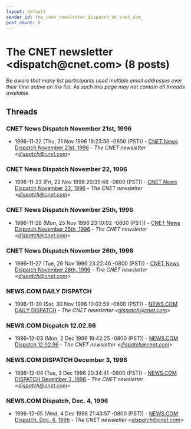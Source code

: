 ```yaml
---
layout: default
sender_id: the_cnet_newsletter_dispatch_at_cnet_com_
post_count: 8
---
```


# The CNET newsletter <dispatch<span>@</span>cnet.com> (8 posts)

_Be aware that many list participants used multiple email addresses over their time active on the list. As such this page may not contain all threads available._

## Threads

### CNET News Dispatch  November 21st, 1996
+ 1996-11-22 (Thu, 21 Nov 1996 19:23:56 -0800 (PST)) - [CNET News Dispatch  November 21st, 1996](/archive/1996/11/c5a13346954b144f2455116a75c5fce106408bae7de7a6f01250770593e3357a) - _The CNET newsletter \<dispatch@cnet.com\>_

### CNET News Dispatch  November 22, 1996
+ 1996-11-23 (Fri, 22 Nov 1996 20:39:46 -0800 (PST)) - [CNET News Dispatch  November 22, 1996](/archive/1996/11/8251bc394976c44a82bb536487a8e1977da86ddcd6e3299eb78c1f39554aef49) - _The CNET newsletter \<dispatch@cnet.com\>_

### CNET News Dispatch  November 25th, 1996
+ 1996-11-26 (Mon, 25 Nov 1996 23:10:02 -0800 (PST)) - [CNET News Dispatch  November 25th, 1996](/archive/1996/11/7bb87fb183ff563ab9b2c905c4a7340bc64ecf043e3c94e4c1f2bc75514515a8) - _The CNET newsletter \<dispatch@cnet.com\>_

### CNET News Dispatch  November 26th, 1996
+ 1996-11-27 (Tue, 26 Nov 1996 23:22:46 -0800 (PST)) - [CNET News Dispatch  November 26th, 1996](/archive/1996/11/454878053a0188bfbcb29091362889ec0d2b8784fa9233ed1bd489be812fdfca) - _The CNET newsletter \<dispatch@cnet.com\>_

### NEWS.COM DAILY DISPATCH
+ 1996-11-30 (Sat, 30 Nov 1996 10:02:59 -0800 (PST)) - [NEWS.COM DAILY DISPATCH](/archive/1996/11/5ae0a05bedfef777793601ed26163895c5ca31f4897a05c5431a5d7102275db1) - _The CNET newsletter \<dispatch@cnet.com\>_

### NEWS.COM Dispatch 12.02.96
+ 1996-12-03 (Mon, 2 Dec 1996 19:42:25 -0800 (PST)) - [NEWS.COM Dispatch 12.02.96](/archive/1996/12/38cfad55fbe729973befe4398e70f5b60c8917c74f88b4314ee69b05fd511752) - _The CNET newsletter \<dispatch@cnet.com\>_

### NEWS.COM DISPATCH December 3, 1996
+ 1996-12-04 (Tue, 3 Dec 1996 20:34:41 -0800 (PST)) - [NEWS.COM DISPATCH December 3, 1996](/archive/1996/12/6f6fc5b11114238c8f60107a4590502c3767f594fd4e012cad8ad524dc50a1a7) - _The CNET newsletter \<dispatch@cnet.com\>_

### NEWS.COM Dispatch, Dec. 4, 1996
+ 1996-12-05 (Wed, 4 Dec 1996 21:43:57 -0800 (PST)) - [NEWS.COM Dispatch, Dec. 4, 1996](/archive/1996/12/2c673cdacb5bd28ae775ea147343ce12e24e3fef3c6c3a76036784147f19d025) - _The CNET newsletter \<dispatch@cnet.com\>_

